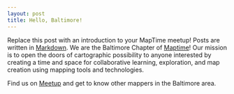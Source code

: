 ```yaml
---
layout: post
title: Hello, Baltimore!
---
```


Replace this post with an introduction to your MapTime meetup! Posts
are written in [Markdown](https://guides.github.com/features/mastering-markdown/).
We are the Baltimore Chapter of [Maptime](maptime.io)! Our mission is to open the doors of cartographic possibility to anyone interested by creating a time and space for collaborative learning, exploration, and map creation using mapping tools and technologies.

Find us on [Meetup](http://www.meetup.com/MaptimeBmore/) and get to know other mappers in the Baltimore area.
